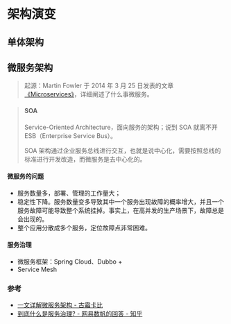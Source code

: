 # 架构演变


## 单体架构


## 微服务架构


> 起源：Martin Fowler 于 2014 年 3 月 25 日发表的文章[《Microservices》](https://martinfowler.com/articles/microservices.html)，详细阐述了什么事微服务。


> #### SOA
>
> Service-Oriented Architecture，面向服务的架构；说到 SOA 就离不开 ESB（Enterprise Service Bus）。
> 
> SOA 架构通过企业服务总线进行交互，也就是说中心化，需要按照总线的标准进行开发改造，而微服务是去中心化的。


#### 微服务的问题
- 服务数量多，部署、管理的工作量大；
- 稳定性下降。服务数量变多导致其中一个服务出现故障的概率增大，并且一个服务故障可能导致整个系统挂掉。事实上，在高并发的生产场景下，故障总是会出现的。
- 整个应用分散成多个服务，定位故障点非常困难。


#### 服务治理
- 微服务框架：Spring Cloud、Dubbo +
- Service Mesh



### 参考
- [一文详解微服务架构 - 古霜卡比](https://www.cnblogs.com/skabyy/p/11396571.html)
- [到底什么是服务治理? - 网易数帆的回答 - 知乎](https://www.zhihu.com/question/56125281/answer/1099439237)
